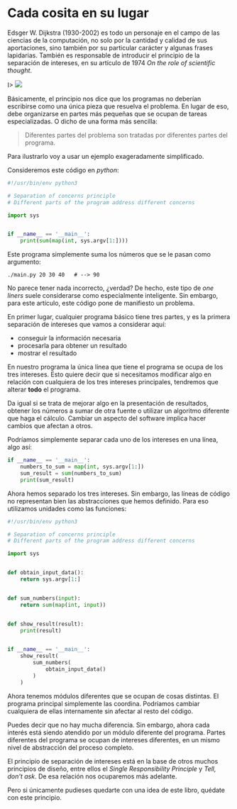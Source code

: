 # Cada cosita en su lugar

Edsger W. Dijkstra (1930-2002) es todo un personaje en el campo de las ciencias de la computación, no solo por la cantidad y calidad de sus aportaciones, sino también por su particular carácter y algunas frases lapidarias. También es responsable de introducir el principio de la separación de intereses, en su artículo de 1974 _On the role of scientific thought_.

I> ![](images/on-the-role-of-scientific-thought.png)

Básicamente, el principio nos dice que los programas no deberían escribirse como una única pieza que resuelva el problema. En lugar de eso, debe organizarse en partes más pequeñas que se ocupan de tareas especializadas. O dicho de una forma más sencilla:

> Diferentes partes del problema son tratadas por diferentes partes del programa.

Para ilustrarlo voy a usar un ejemplo exageradamente simplificado.

Consideremos este código en _python_:

```python
#!/usr/bin/env python3

# Separation of concerns principle
# Different parts of the program address different concerns

import sys


if __name__ == '__main__':
    print(sum(map(int, sys.argv[1:])))
```

Este programa simplemente suma los números que se le pasan como argumento:

```
./main.py 20 30 40   # --> 90
```

No parece tener nada incorrecto, ¿verdad? De hecho, este tipo de _one liners_ suele considerarse como especialmente inteligente. Sin embargo, para este artículo, este código pone de manifiesto un problema.

En primer lugar, cualquier programa básico tiene tres partes, y es la primera separación de intereses que vamos a considerar aquí:

* conseguir la información necesaria
* procesarla para obtener un resultado
* mostrar el resultado

En nuestro programa la única línea que tiene el programa se ocupa de los tres intereses. Esto quiere decir que si necesitamos modificar algo en relación con cualquiera de los tres intereses principales, tendremos que alterar **todo** el programa.

Da igual si se trata de mejorar algo en la presentación de resultados, obtener los números a sumar de otra fuente o utilizar un algoritmo diferente que haga el cálculo. Cambiar un aspecto del software implica hacer cambios que afectan a otros.

Podríamos simplemente separar cada uno de los intereses en una línea, algo así:

```python
if __name__ == '__main__':
    numbers_to_sum = map(int, sys.argv[1:])
    sum_result = sum(numbers_to_sum)
    print(sum_result)
```

Ahora hemos separado los tres intereses. Sin embargo, las líneas de código no representan bien las abstracciones que hemos definido. Para eso utilizamos unidades como las funciones:

```python
#!/usr/bin/env python3

# Separation of concerns principle
# Different parts of the program address different concerns

import sys


def obtain_input_data():
    return sys.argv[1:]


def sum_numbers(input):
    return sum(map(int, input))


def show_result(result):
    print(result)


if __name__ == '__main__':
    show_result(
        sum_numbers(
            obtain_input_data()
        )
    )
```

Ahora tenemos módulos diferentes que se ocupan de cosas distintas. El programa principal simplemente las coordina. Podríamos cambiar cualquiera de ellas internamente sin afectar al resto del código.

Puedes decir que no hay mucha diferencia. Sin embargo, ahora cada interés está siendo atendido por un módulo diferente del programa. Partes diferentes del programa se ocupan de intereses diferentes, en un mismo nivel de abstracción del proceso completo.

El principio de separación de intereses está en la base de otros muchos principios de diseño, entre ellos el _Single Responsibility Principle_ y _Tell, don't ask_. De esa relación nos ocuparemos más adelante.

Pero si únicamente pudieses quedarte con una idea de este libro, quédate con este principio.
